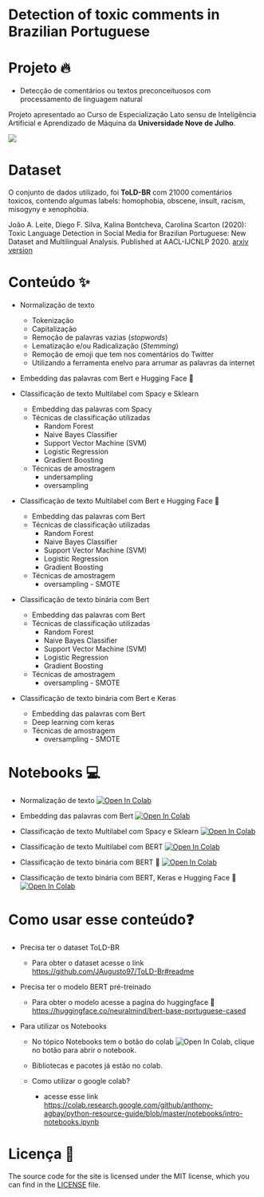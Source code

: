 # Detection of toxic comments in Brazilian Portuguese

# Projeto 🔥
* Detecção de comentários ou textos preconceituosos com processamento de linguagem natural


Projeto apresentado ao Curso de Especialização Lato sensu de Inteligência Artificial e Aprendizado de Máquina da **Universidade Nove de Julho**.


![](https://i0.wp.com/www.datageeks.com.br/wp-content/uploads/2019/03/An%C3%A1lise-de-Sentimentos.jpg?fit=1336%2C785&ssl=1)

# Dataset 
O conjunto de dados utilizado, foi **ToLD-BR** com 21000 comentários toxicos, contendo algumas labels: homophobia, obscene, insult, racism, misogyny e xenophobia.


João A. Leite, Diego F. Silva, Kalina Bontcheva, Carolina Scarton (2020): Toxic Language Detection in Social Media for Brazilian Portuguese: New Dataset and Multilingual Analysis. Published at AACL-IJCNLP 2020. [arxiv version](https://arxiv.org/abs/2010.04543)


# Conteúdo ✨

* Normalização de texto
  * Tokenização
  * Capitalização
  * Remoção de palavras vazias (*stopwords*)
  * Lematização e/ou Radicalização (*Stemming*)
  * Remoção de emoji que tem nos comentários do Twitter
  * Utilizando a ferramenta enelvo para arrumar as palavras da internet

* Embedding das palavras com Bert e Hugging Face 🤗

* Classificação de texto Multilabel com Spacy e Sklearn
  * Embedding das palavras com Spacy
  * Técnicas de classificação utilizadas
    * Random Forest
    * Naive Bayes Classifier
    * Support Vector Machine (SVM)
    * Logistic Regression
    * Gradient Boosting
  * Técnicas de amostragem
    * undersampling
    * oversampling
    
* Classificação de texto Multilabel com Bert e Hugging Face 🤗
  * Embedding das palavras com Bert
  * Técnicas de classificação utilizadas
    * Random Forest
    * Naive Bayes Classifier
    * Support Vector Machine (SVM)
    * Logistic Regression
    * Gradient Boosting
  * Técnicas de amostragem
    * oversampling - SMOTE
    
* Classificação de texto binária com Bert
  * Embedding das palavras com Bert
  * Técnicas de classificação utilizadas
    * Random Forest
    * Naive Bayes Classifier
    * Support Vector Machine (SVM)
    * Logistic Regression
    * Gradient Boosting
  * Técnicas de amostragem
    * oversampling - SMOTE
  
* Classificação de texto binária com Bert e Keras
  * Embedding das palavras com Bert
  * Deep learning com keras
  * Técnicas de amostragem
    * oversampling - SMOTE

# Notebooks 💻

* Normalização de texto [![Open In Colab](https://colab.research.google.com/assets/colab-badge.svg)](https://colab.research.google.com/drive/1dHZXclbrZ9WsPCgHoVcMv0gmF2PgnUw-?usp=sharing)

* Embedding das palavras com Bert [![Open In Colab](https://colab.research.google.com/assets/colab-badge.svg)](https://colab.research.google.com/drive/1DT48aU0sTJKO4kj_67q8j0y_bYSRFOU-?usp=sharing)

* Classificação de texto Multilabel com Spacy e Sklearn [![Open In Colab](https://colab.research.google.com/assets/colab-badge.svg)](https://colab.research.google.com/drive/1I6QCBJIE961nUtb2xvGMOn3SDBkTZnes?usp=sharing)

* Classificação de texto Multilabel com BERT [![Open In Colab](https://colab.research.google.com/assets/colab-badge.svg)](https://colab.research.google.com/drive/12V9yfCEwI4He1EEYBR0V9zpABALcLtUm?usp=sharing) 

* Classificação de texto binária com BERT 🤗 [![Open In Colab](https://colab.research.google.com/assets/colab-badge.svg)](https://colab.research.google.com/drive/1RDFvs-NAKCWZ4lN9ftkqA88AXRGDDd5f?usp=sharing)

* Classificação de texto binária com BERT, Keras e Hugging Face 🤗 [![Open In Colab](https://colab.research.google.com/assets/colab-badge.svg)](
https://colab.research.google.com/drive/1_RrHcsnQCbyWvOZ1MnvswmCys3WTXH-R?usp=sharing)



# Como usar esse conteúdo❓

* Precisa ter o dataset ToLD-BR
  * Para obter o dataset acesse o link https://github.com/JAugusto97/ToLD-Br#readme


* Precisa ter o modelo BERT pré-treinado
  * Para obter o modelo acesse a pagina do huggingface 🤗 https://huggingface.co/neuralmind/bert-base-portuguese-cased

* Para utilizar os Notebooks
  * No tópico Notebooks tem o botão do colab ![Open In Colab](https://colab.research.google.com/assets/colab-badge.svg), clique no botão para abrir o notebook.

  * Bibliotecas e pacotes já estão no colab.
  
  * Como utilizar o google colab? 
    * acesse esse link https://colab.research.google.com/github/anthony-agbay/python-resource-guide/blob/master/notebooks/intro-notebooks.ipynb


# Licença 🚩

The source code for the site is licensed under the MIT license, which you can find in the [LICENSE](https://github.com/SamuelTelesSilva/toxic_comment_detection/blob/main/LICENSE) file.







